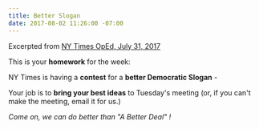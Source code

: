 ```yaml
---
title: Better Slogan
date: 2017-08-02 11:26:00 -07:00
---
```


Excerpted from [NY Times OpEd, July 31, 2017](https://www.nytimes.com/2017/07/31/opinion/a-better-democratic-slogan-come-up-with-your-own.html)

This is your **homework** for the week:

NY Times is having a **contest** for a **better Democratic Slogan** - 

Your job is to **bring your best ideas** to Tuesday's meeting (or, if you can't make the meeting, email it for us.)

*Come on, we can do better than "A Better Deal" !*
